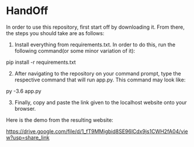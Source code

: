 # HandOff

In order to use this repository, first start off by downloading it. From there, the steps you should take are as follows:

1. Install everything from requirements.txt. In order to do this, run the following command(or some minor variation of it):

pip install -r requirements.txt

2. After navigating to the repository on your command prompt, type the respective command that will run app.py. This command may look like:

py -3.6 app.py

3. Finally, copy and paste the link given to the localhost website onto your browser. 

Here is the demo from the resulting website:

https://drive.google.com/file/d/1_fT9MMigbid8SE96lCdx9js1CWH2fA04/view?usp=share_link
